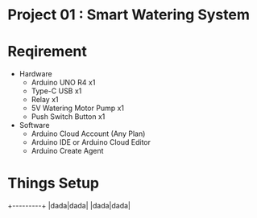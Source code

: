# Project 01 : Smart Watering System


# Reqirement

- Hardware
  - Arduino UNO R4 x1
  - Type-C USB x1
  - Relay x1
  - 5V Watering Motor Pump x1
  - Push Switch Button x1
- Software
  - Arduino Cloud Account (Any Plan)
  - Arduino IDE or Arduino Cloud Editor
  - Arduino Create Agent
  
# Things Setup

+---------+
|dada|dada|
|dada|dada|

